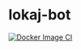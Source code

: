 # lokaj-bot
[![Docker Image CI](https://github.com/mchelpa/lokaj-bot/actions/workflows/docker-image.yml/badge.svg?branch=main)](https://github.com/mchelpa/lokaj-bot/actions/workflows/docker-image.yml)
